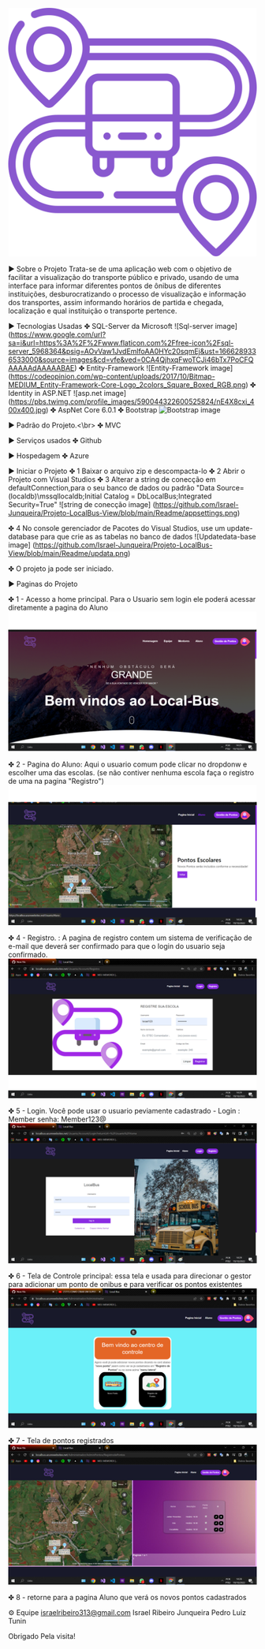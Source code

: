 
![Logo do projeto ](https://github.com/Israel-Junqueira/Projeto-LocalBus-View/blob/main/Readme/bus.png)


▶ Sobre o Projeto
Trata-se de uma aplicação web com o objetivo de facilitar a visualização do transporte público e privado, usando de uma interface para informar diferentes 
pontos de ônibus de diferentes instituições, desburocratizando o processo de visualização e informação dos transportes, assim informando horários de
partida e chegada, localização e qual instituição o transporte pertence.  


▶ Tecnologias Usadas
  ✤ SQL-Server da Microsoft  ![Sql-server image] (https://www.google.com/url?sa=i&url=https%3A%2F%2Fwww.flaticon.com%2Ffree-icon%2Fsql-server_5968364&psig=AOvVaw1JvdEmlfoAA0HYc20sqmEj&ust=1666289336533000&source=images&cd=vfe&ved=0CA4QjhxqFwoTCJi46bTx7PoCFQAAAAAdAAAAABAE)
  ✤ Entity-Framework   ![Entity-Framework image]  (https://codeopinion.com/wp-content/uploads/2017/10/Bitmap-MEDIUM_Entity-Framework-Core-Logo_2colors_Square_Boxed_RGB.png)
  ✤ Identity in ASP.NET  ![asp.net image] (https://pbs.twimg.com/profile_images/590044322600525824/nE4X8cxi_400x400.jpg)
  ✤ AspNet Core 6.0.1
  ✤ Bootstrap  ![Bootstrap image](https://www.google.com/url?sa=i&url=https%3A%2F%2Fcommons.wikimedia.org%2Fwiki%2FFile%3ABootstrap_logo.svg&psig=AOvVaw2_qx5W7TWrHU0oIuof9-Ul&ust=1666289437731000&source=images&cd=vfe&ved=0CA4QjhxqFwoTCNCti-Xx7PoCFQAAAAAdAAAAABAE)

▶ Padrão do Projeto.<\br>
  ✤ MVC

▶ Serviços usados
  ✤ Github

▶ Hospedagem
  ✤ Azure

▶ Iniciar o Projeto
  ✤ 1 Baixar o arquivo zip e descompacta-lo 
  ✤ 2 Abrir o Projeto com Visual Studios
  ✤ 3 Alterar a string de conecção em defaultConnection,para o seu banco de dados ou padrão 
  "Data Source=(localdb)\\mssqllocaldb;Initial Catalog = DbLocalBus;Integrated Security=True"
  ![string de conecção image] (https://github.com/Israel-Junqueira/Projeto-LocalBus-View/blob/main/Readme/appsettings.png)
  
  ✤ 4 No console gerenciador de Pacotes do Visual Studios, use um update-database para que crie as as tabelas no banco de dados
 ![Updatedata-base image] (https://github.com/Israel-Junqueira/Projeto-LocalBus-View/blob/main/Readme/updata.png)
  
  ✤ O projeto ja pode ser iniciado.

▶ Paginas do Projeto

  ✤ 1 - Acesso a home principal. Para o Usuario sem login ele poderá acessar diretamente a pagina do Aluno
  ![Homepage image](https://github.com/Israel-Junqueira/Projeto-LocalBus-View/blob/main/Readme/home.png)

  ✤ 2 - Pagina do Aluno: Aqui o usuario comum pode clicar no dropdonw e escolher uma das escolas. (se não contiver nenhuma escola faça o registro de uma na pagina "Registro")
  ![Login](https://github.com/Israel-Junqueira/Projeto-LocalBus-View/blob/main/Readme/Aluno.png)

  ✤ 4 - Registro. : A pagina de registro contem um sistema de verificação de e-mail que deverá ser confirmado para que o login do usuario seja confirmado.
  ![Sign up](https://github.com/Israel-Junqueira/Projeto-LocalBus-View/blob/main/Readme/Registro.png)

  ✤ 5 - Login.  Você pode usar o usuario peviamente cadastrado - Login : Member senha:  Member123@
  ![Dashboard](https://github.com/Israel-Junqueira/Projeto-LocalBus-View/blob/main/Readme/login.png)

  ✤ 6 - Tela de Controle principal: essa tela e usada para direcionar o gestor para adicionar um ponto de onibus e para verificar os pontos existentes
  ![Dashboard](https://github.com/Israel-Junqueira/Projeto-LocalBus-View/blob/main/Readme/Administra%C3%A7%C3%A3o.png)

  ✤ 7  - Tela de pontos registrados
  ![Search tab](https://github.com/Israel-Junqueira/Projeto-LocalBus-View/blob/main/Readme/PontosRegistrados.png)

  ✤ 8 - retorne para a pagina Aluno que verá os novos pontos cadastrados

  ⚙️ Equipe
      israelribeiro313@gmail.com
      Israel Ribeiro Junqueira
      Pedro Luiz Tunin

 Obrigado Pela visita!
